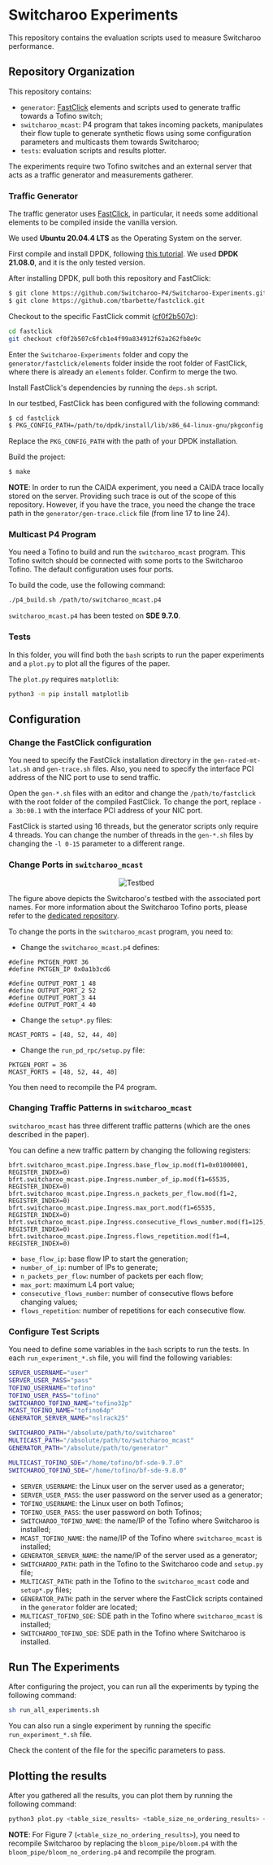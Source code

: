 # Switcharoo Experiments
This repository contains the evaluation scripts used to measure Switcharoo performance.

## Repository Organization

This repository contains:
- `generator`: [FastClick](https://github.com/tbarbette/fastclick) elements and scripts used to generate traffic towards a Tofino switch;
- `switcharoo_mcast`: P4 program that takes incoming packets, manipulates their flow tuple to generate synthetic flows using some configuration parameters and multicasts them towards Switcharoo;
- `tests`: evaluation scripts and results plotter.

The experiments require two Tofino switches and an external server that acts as a traffic generator and measurements gatherer.

### Traffic Generator

The traffic generator uses [FastClick](https://github.com/tbarbette/fastclick), in particular, it needs some additional elements to be compiled inside the vanilla version.

We used **Ubuntu 20.04.4 LTS** as the Operating System on the server.

First compile and install DPDK, following [this tutorial](https://doc.dpdk.org/guides/prog_guide/build-sdk-meson.html). We used **DPDK 21.08.0**, and it is the only tested version.

After installing DPDK, pull both this repository and FastClick:

```bash
$ git clone https://github.com/Switcharoo-P4/Switcharoo-Experiments.git
$ git clone https://github.com/tbarbette/fastclick.git
```

Checkout to the specific FastClick commit ([cf0f2b507c](https://github.com/tbarbette/fastclick/tree/cf0f2b507c6fcb1e4f99a834912f62a262fb8e9c)):
```bash
cd fastclick
git checkout cf0f2b507c6fcb1e4f99a834912f62a262fb8e9c
```
Enter the `Switcharoo-Experiments` folder and copy the `generator/fastclick/elements` folder inside the root folder of FastClick, where there is already an `elements` folder. Confirm to merge the two.

Install FastClick's dependencies by running the `deps.sh` script.

In our testbed, FastClick has been configured with the following command:
```bash
$ cd fastclick
$ PKG_CONFIG_PATH=/path/to/dpdk/install/lib/x86_64-linux-gnu/pkgconfig ./configure --enable-dpdk --enable-intel-cpu --verbose --enable-select=poll "CFLAGS=-O3" "CXXFLAGS=-std=c++17 -O3" --disable-dynamic-linking --enable-poll --enable-bound-port-transfer --enable-local --enable-flow --disable-task-stats --enable-cpu-load --enable-dpdk-packet --disable-clone --disable-dpdk-softqueue --enable-research --disable-sloppy --enable-user-timestamp
```
Replace the `PKG_CONFIG_PATH` with the path of your DPDK installation. 

Build the project:
```bash
$ make
```

**NOTE**: In order to run the CAIDA experiment, you need a CAIDA trace locally stored on the server. Providing such trace is out of the scope of this repository. However, if you have the trace, you need the change the trace path in the `generator/gen-trace.click` file (from line 17 to line 24). 

### Multicast P4 Program

You need a Tofino to build and run the `switcharoo_mcast` program. This Tofino switch should be connected with some ports to the Switcharoo Tofino. The default configuration uses four ports.

To build the code, use the following command:
```bash 
./p4_build.sh /path/to/switcharoo_mcast.p4
```

`switcharoo_mcast.p4` has been tested on **SDE 9.7.0**.

### Tests

In this folder, you will find both the `bash` scripts to run the paper experiments and a `plot.py` to plot all the figures of the paper. 

The `plot.py` requires `matplotlib`:
```bash
python3 -m pip install matplotlib
```

## Configuration

### Change the FastClick configuration

You need to specify the FastClick installation directory in the `gen-rated-mt-lat.sh` and `gen-trace.sh` files.
Also, you need to specify the interface PCI address of the NIC port to use to send traffic.

Open the `gen-*.sh` files with an editor and change the `/path/to/fastclick` with the root folder of the compiled FastClick.
To change the port, replace `-a 3b:00.1` with the interface PCI address of your NIC port.

FastClick is started using 16 threads, but the generator scripts only require 4 threads.
You can change the number of threads in the `gen-*.sh` files by changing the `-l 0-15` parameter to a different range.

### Change Ports in `switcharoo_mcast`

<p align="center">
    <img src=img/testbed.png?raw=true" alt="Testbed" />
</p>

The figure above depicts the Switcharoo's testbed with the associated port names.
For more information about the Switcharoo Tofino ports, please refer to the [dedicated repository](https://github.com/Switcharoo-P4/Switcharoo-P4).

To change the ports in the `switcharoo_mcast` program, you need to:
- Change the `switcharoo_mcast.p4` defines:
```p4
#define PKTGEN_PORT 36
#define PKTGEN_IP 0x0a1b3cd6

#define OUTPUT_PORT_1 48
#define OUTPUT_PORT_2 52
#define OUTPUT_PORT_3 44
#define OUTPUT_PORT_4 40
```

- Change the `setup*.py` files:
```python3
MCAST_PORTS = [48, 52, 44, 40]
```

- Change the `run_pd_rpc/setup.py` file:
```python3
PKTGEN_PORT = 36
MCAST_PORTS = [48, 52, 44, 40]
```

You then need to recompile the P4 program.

### Changing Traffic Patterns in `switcharoo_mcast`

`switcharoo_mcast` has three different traffic patterns (which are the ones described in the paper).

You can define a new traffic pattern by changing the following registers:
```python3
bfrt.switcharoo_mcast.pipe.Ingress.base_flow_ip.mod(f1=0x01000001, REGISTER_INDEX=0)
bfrt.switcharoo_mcast.pipe.Ingress.number_of_ip.mod(f1=65535, REGISTER_INDEX=0)
bfrt.switcharoo_mcast.pipe.Ingress.n_packets_per_flow.mod(f1=2, REGISTER_INDEX=0)
bfrt.switcharoo_mcast.pipe.Ingress.max_port.mod(f1=65535, REGISTER_INDEX=0)
bfrt.switcharoo_mcast.pipe.Ingress.consecutive_flows_number.mod(f1=125, REGISTER_INDEX=0)
bfrt.switcharoo_mcast.pipe.Ingress.flows_repetition.mod(f1=4, REGISTER_INDEX=0)
```

- `base_flow_ip`: base flow IP to start the generation;
- `number_of_ip`: number of IPs to generate;
- `n_packets_per_flow`: number of packets per each flow;
- `max_port`: maximum L4 port value;
- `consecutive_flows_number`: number of consecutive flows before changing values;
- `flows_repetition`: number of repetitions for each consecutive flow.

### Configure Test Scripts

You need to define some variables in the `bash` scripts to run the tests.
In each `run_experiment_*.sh` file, you will find the following variables:
```bash
SERVER_USERNAME="user"
SERVER_USER_PASS="pass"
TOFINO_USERNAME="tofino"
TOFINO_USER_PASS="tofino"
SWITCHAROO_TOFINO_NAME="tofino32p"
MCAST_TOFINO_NAME="tofino64p"
GENERATOR_SERVER_NAME="nslrack25"

SWITCHAROO_PATH="/absolute/path/to/switcharoo"
MULTICAST_PATH="/absolute/path/to/switcharoo_mcast"
GENERATOR_PATH="/absolute/path/to/generator"

MULTICAST_TOFINO_SDE="/home/tofino/bf-sde-9.7.0"
SWITCHAROO_TOFINO_SDE="/home/tofino/bf-sde-9.8.0"
```

- `SERVER_USERNAME`: the Linux user on the server used as a generator;
- `SERVER_USER_PASS`: the user password on the server used as a generator;
- `TOFINO_USERNAME`: the Linux user on both Tofinos;
- `TOFINO_USER_PASS`: the user password on both Tofinos;
- `SWITCHAROO_TOFINO_NAME`: the name/IP of the Tofino where Switcharoo is installed;
- `MCAST_TOFINO_NAME`: the name/IP of the Tofino where `switcharoo_mcast` is installed;
- `GENERATOR_SERVER_NAME`: the name/IP of the server used as a generator;
- `SWITCHAROO_PATH`: path in the Tofino to the Switcharoo code and `setup.py` file;
- `MULTICAST_PATH`: path in the Tofino to the `switcharoo_mcast` code and `setup*.py` files;
- `GENERATOR_PATH`: path in the server where the FastClick scripts contained in the `generator` folder are located;
- `MULTICAST_TOFINO_SDE`: SDE path in the Tofino where `switcharoo_mcast` is installed;
- `SWITCHAROO_TOFINO_SDE`: SDE path in the Tofino where Switcharoo is installed.

## Run The Experiments

After configuring the project, you can run all the experiments by typing the following command:
```bash
sh run_all_experiments.sh
```

You can also run a single experiment by running the specific `run_experiment_*.sh` file. 

Check the content of the file for the specific parameters to pass.

## Plotting the results

After you gathered all the results, you can plot them by running the following command:
```bash
python3 plot.py <table_size_results> <table_size_no_ordering_results> <bloom_size_results> <throughput_results> <figures_path>
```

**NOTE**: For Figure 7 (`<table_size_no_ordering_results>`), you need to recompile Switcharoo by replacing the `bloom_pipe/bloom.p4` with the `bloom_pipe/bloom_no_ordering.p4` and recompile the program.
